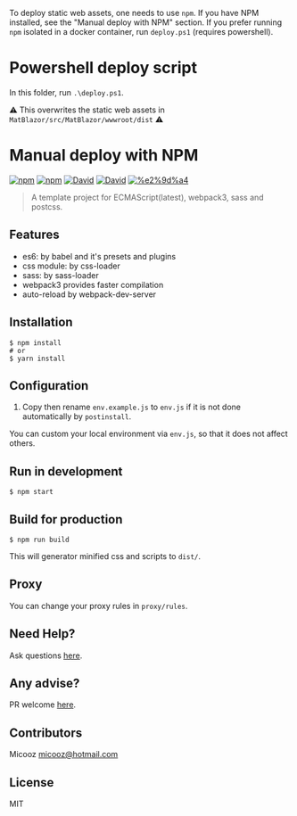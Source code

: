 To deploy static web assets, one needs to use `npm`. If you have NPM installed, see the "Manual deploy with NPM" section. If you prefer running `npm` isolated in a docker container, run `deploy.ps1` (requires powershell).

# Powershell deploy script

In this folder, run `.\deploy.ps1`.

⚠️ This overwrites the static web assets in `MatBlazor/src/MatBlazor/wwwroot/dist` ⚠️

# Manual deploy with NPM

[![npm](https://img.shields.io/npm/v/es6-webpack2-starter.svg?maxAge=2592000?style=flat-square)](https://www.npmjs.com/package/es6-webpack2-starter)
[![npm](https://img.shields.io/npm/l/es6-webpack2-starter.svg?maxAge=2592000?style=flat-square)](https://github.com/micooz/es6-webpack2-starter/blob/master/LICENSE)
[![David](https://img.shields.io/david/micooz/es6-webpack2-starter.svg?maxAge=2592000?style=flat-square)]()
[![David](https://img.shields.io/david/dev/micooz/es6-webpack2-starter.svg?maxAge=2592000?style=flat-square)]()
[![%e2%9d%a4](https://img.shields.io/badge/made%20with-%e2%9d%a4-ff69b4.svg?style=flat-square)](https://apporz.com)

> A template project for ECMAScript(latest), webpack3, sass and postcss.

## Features

* es6: by babel and it's presets and plugins
* css module: by css-loader
* sass: by sass-loader
* webpack3 provides faster compilation
* auto-reload by webpack-dev-server

## Installation

    $ npm install
    # or
    $ yarn install

## Configuration

1. Copy then rename `env.example.js` to `env.js` if it is not done automatically by `postinstall`.

You can custom your local environment via `env.js`, so that it does not affect others.

## Run in development

    $ npm start

## Build for production

    $ npm run build

This will generator minified css and scripts to `dist/`.

## Proxy

You can change your proxy rules in `proxy/rules`.

## Need Help?

Ask questions [here](https://github.com/micooz/es6-webpack2-starter/issues).

## Any advise?

PR welcome [here](https://github.com/micooz/es6-webpack2-starter/pulls).

## Contributors

Micooz <micooz@hotmail.com>

## License

MIT
